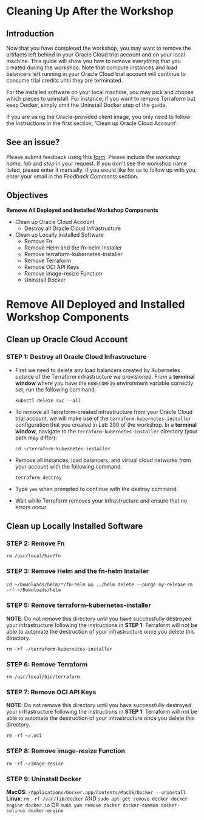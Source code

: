 # Cleaning Up After the Workshop

## Introduction

Now that you have completed the workshop, you may want to remove the artifacts left behind in your Oracle Cloud trial account and on your local machine. This guide will show you how to remove everything that you created during the workshop. Note that compute instances and load balancers left running in your Oracle Cloud trial account will continue to consume trial credits until they are terminated.

For the installed software on your local machine, you may pick and choose which pieces to uninstall. For instance, if you want to remove Terraform but keep Docker, simply omit the Uninstall Docker step of the guide.

If you are using the Oracle-provided client image, you only need to follow the instructions in the first section, 'Clean up Oracle Cloud Account'.

## **See an issue?**
Please submit feedback using this [form](https://apexapps.oracle.com/pls/apex/f?p=133:1:::::P1_FEEDBACK:1). Please include the *workshop name*, *lab* and *step* in your request.  If you don't see the workshop name listed, please enter it manually. If you would like for us to follow up with you, enter your email in the *Feedback Comments* section.
## Objectives

**Remove All Deployed and Installed Workshop Components**

- Clean up Oracle Cloud Account
  - Destroy all Oracle Cloud Infrastructure
- Clean up Locally Installed Software
  - Remove Fn
  - Remove Helm and the fn-helm Installer
  - Remove terraform-kubernetes-installer
  - Remove Terraform
  - Remove OCI API Keys
  - Remove image-resize Function
  - Uninstall Docker

# Remove All Deployed and Installed Workshop Components

## Clean up Oracle Cloud Account

### **STEP 1**: Destroy all Oracle Cloud Infrastructure

- First we need to delete any load balancers created by Kubernetes outside of the Terraform infrastructure we provisioned. From a **terminal window** where you have the `KUBECONFIG` environment variable correctly set, run the following command:

  `kubectl delete svc --all`

- To remove all Terraform-created infrastructure from your Oracle Cloud trial account, we will make use of the `terraform-kubernetes-installer` configuration that you created in Lab 200 of the workshop. In a **terminal window**, navigate to the `terraform-kubernetes-installer` directory (your path may differ):

  `cd ~/terraform-kubernetes-installer`

- Remove all instances, load balancers, and virtual cloud networks from your account with the following command:

  `terraform destroy`

- Type `yes` when prompted to continue with the destroy command.

- Wait while Terraform removes your infrastructure and ensure that no errors occur.

## Clean up Locally Installed Software

### **STEP 2**: Remove Fn

  `rm /usr/local/bin/fn`

### **STEP 3**: Remove Helm and the fn-helm Installer

  `cd ~/Downloads/helm/*/fn-helm && ../helm delete --purge my-release`
  `rm -rf ~/Downloads/helm`

### **STEP 5**: Remove terraform-kubernetes-installer

  **NOTE**: Do not remove this directory until you have successfully destroyed your infrastructure following the instructions in **STEP 1**. Terraform will not be able to automate the destruction of your infrastructure once you delete this directory.

  `rm -rf ~/terraform-kubernetes-installer`

### **STEP 6**: Remove Terraform

  `rm /usr/local/bin/terraform`

### **STEP 7**: Remove OCI API Keys

  **NOTE**: Do not remove this directory until you have successfully destroyed your infrastructure following the instructions in **STEP 1**. Terraform will not be able to automate the destruction of your infrastructure once you delete this directory.

  `rm -rf ~/.oci`

### **STEP 8**: Remove image-resize Function

  `rm -rf ~/image-resize`

### **STEP 9**: Uninstall Docker

  **MacOS**: `/Applications/Docker.app/Contents/MacOS/Docker --uninstall`
  **Linux**:
    `rm -rf /var/lib/docker`
    AND
    `sudo apt-get remove docker docker-engine docker.io`
    OR
    `sudo yum remove docker docker-common docker-selinux docker-engine`

